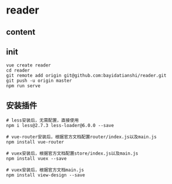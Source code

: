 # reader

## content

## init

```markup
vue create reader
cd reader
git remote add origin git@github.com:bayidatianshi/reader.git
git push -u origin master
npm run serve
```

## 安装插件

```markup
# less安装后，无需配置，直接使用
npm i less@2.7.3 less-loader@6.0.0 --save

# vue-router安装后，根据官方文档配置router/index.js以及main.js
npm install vue-router

# vuex安装后，根据官方文档配置store/index.js以及main.js
npm install vuex --save

# vuex安装后，根据官方文档main.js
npm install view-design --save
```
